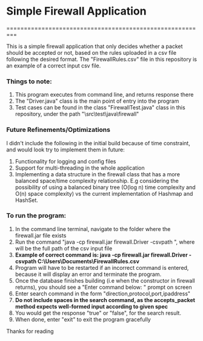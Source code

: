 # Simple Firewall Application
=========================================================

This is a simple firewall application that only decides whether a packet should be accepted or not, based on the rules uploaded in a csv file following the desired format. The "FirewallRules.csv" file in this repository is an example of a correct input csv file.

### Things to note:
1. This program executes from command line, and returns response there
2. The "Driver.java" class is the main point of entry into the program
3. Test cases can be found in the class "FirewallTest.java" class in this repository, under the path "\src\test\java\firewall"

### Future Refinements/Optimizations
I didn't include the following in the initial build because of time constraint, and would look try to implement them in future:
1. Functionality for logging and config files
2. Support for multi-threading in the whole application
3. Implementing a data structure in the firewall class that has a more balanced space/time complexity relationship. E.g considering the possibility of using a balanced binary tree (O(log n) time complexity and O(n) space complexity) vs the current implementation of Hashmap and HashSet. 

### To run the program:
1. In the command line terminal, navigate to the folder where the firewall.jar file exists
2. Run the command "java -cp firewall.jar firewall.Driver -csvpath <CSVPATH>", where <CSVPATH> will be the full path of the csv input file
3. **Example of correct command is: java -cp firewall.jar firewall.Driver -csvpath C:\Users\Documents\FirewallRules.csv**
4. Program will have to be restarted if an incorrect command is entered, because it will display an error and terminate the program.
5. Once the database finishes building (i.e when the constructor in firewall returns), you should see a "Enter command below: " prompt on screen
6. Enter search command in the form "direction,protocol,port,ipaddress"
7. **Do not include spaces in the search command, as the accepts_packet method expects well-formed input according to given spec**
8. You would get the response "true" or "false", for the search result.
9. When done, enter "exit" to exit the program gracefully


Thanks for reading
